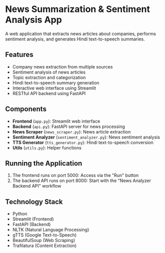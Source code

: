 
# News Summarization & Sentiment Analysis App

A web application that extracts news articles about companies, performs sentiment analysis, and generates Hindi text-to-speech summaries.

## Features

- Company news extraction from multiple sources
- Sentiment analysis of news articles
- Topic extraction and categorization
- Hindi text-to-speech summary generation
- Interactive web interface using Streamlit
- RESTful API backend using FastAPI

## Components

- **Frontend** (`app.py`): Streamlit web interface
- **Backend** (`api.py`): FastAPI server for news processing
- **News Scraper** (`news_scraper.py`): News article extraction
- **Sentiment Analyzer** (`sentiment_analyzer.py`): News sentiment analysis
- **TTS Generator** (`tts_generator.py`): Hindi text-to-speech conversion
- **Utils** (`utils.py`): Helper functions

## Running the Application

1. The frontend runs on port 5000: Access via the "Run" button
2. The backend API runs on port 8000: Start with the "News Analyzer Backend API" workflow

## Technology Stack

- Python
- Streamlit (Frontend)
- FastAPI (Backend)
- NLTK (Natural Language Processing)
- gTTS (Google Text-to-Speech)
- BeautifulSoup (Web Scraping)
- Trafilatura (Content Extraction)
